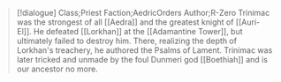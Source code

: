 >[!dialogue] Class;Priest Faction;AedricOrders Author;R-Zero
>Trinimac was the strongest of all [[Aedra]] and the greatest knight of [[Auri-El]]. He defeated [[Lorkhan]] at the [[Adamantine Tower]], but ultimately failed to destroy him. There, realizing the depth of Lorkhan's treachery, he authored the Psalms of Lament. Trinimac was later tricked and unmade by the foul Dunmeri god [[Boethiah]] and is our ancestor no more.